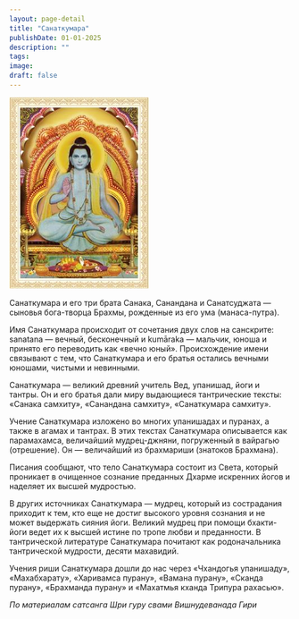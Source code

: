 ```yaml
---
layout: page-detail
title: "Санаткумара"
publishDate: 01-01-2025
description: ""
tags:
image:
draft: false
---
```


![Санаткумара](/upload/iblock/7b7/7b797ba9576e16747fd0dc456fcd7594.jpg "Санаткумара") 

Санаткумара и его три брата Санака, Санандана и Санатсуджата — сыновья бога-творца Брахмы, рожденные из его ума (манаса-путра).

Имя Санаткумара происходит от сочетания двух слов на санскрите: sanatana — вечный, бесконечный и kumāraka — мальчик, юноша и принято его переводить как «вечно юный». Происхождение имени связывают с тем, что Санаткумара и его братья остались вечными юношами, чистыми и невинными.

Санаткумара — великий древний учитель Вед, упанишад, йоги и тантры. Он и его братья дали миру выдающиеся тантрические тексты: «Санака самхиту», «Санандана самхиту», «Санаткумара самхиту».

Учение Санаткумара изложено во многих упанишадах и пуранах, а также в агамах и тантрах. В этих текстах Санаткумара описывается как парамахамса, величайший мудрец-джняни, погруженный в вайрагью (отрешение). Он — величайший из брахмариши (знатоков Брахмана).

Писания сообщают, что тело Санаткумара состоит из Света, который проникает в очищенное сознание преданных Дхарме искренних йогов и наделяет их высшей мудростью.

В других источниках Санаткумара — мудрец, который из сострадания приходит к тем, кто еще не достиг высокого уровня сознания и не может выдержать сияния йоги. Великий мудрец при помощи бхакти-йоги ведет их к высшей истине по тропе любви и преданности. В тантрической литературе Санаткумара почитают как родоначальника тантрической мудрости, десяти махавидий.

Учения риши Санаткумара дошли до нас через «Чхандогья упанишаду», «Махабхарату», «Харивамса пурану», «Вамана пурану», «Сканда пурану», «Брахманда пурану» и «Махатмья кханда Трипура рахасью».

_По материалам сатсанга_ 
_Шри гуру свами Вишнудеванада Гири_
  
  
